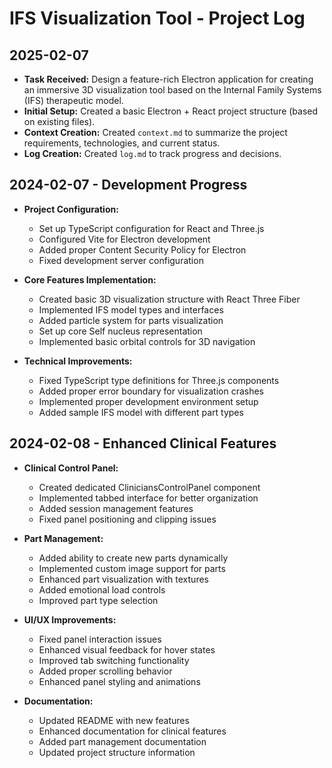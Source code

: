 # IFS Visualization Tool - Project Log

## 2025-02-07

*   **Task Received:** Design a feature-rich Electron application for creating an immersive 3D visualization tool based on the Internal Family Systems (IFS) therapeutic model.
*   **Initial Setup:** Created a basic Electron + React project structure (based on existing files).
*   **Context Creation:** Created `context.md` to summarize the project requirements, technologies, and current status.
*   **Log Creation:** Created `log.md` to track progress and decisions.

## 2024-02-07 - Development Progress

*   **Project Configuration:**
    * Set up TypeScript configuration for React and Three.js
    * Configured Vite for Electron development
    * Added proper Content Security Policy for Electron
    * Fixed development server configuration

*   **Core Features Implementation:**
    * Created basic 3D visualization structure with React Three Fiber
    * Implemented IFS model types and interfaces
    * Added particle system for parts visualization
    * Set up core Self nucleus representation
    * Implemented basic orbital controls for 3D navigation

*   **Technical Improvements:**
    * Fixed TypeScript type definitions for Three.js components
    * Added proper error boundary for visualization crashes
    * Implemented proper development environment setup
    * Added sample IFS model with different part types

## 2024-02-08 - Enhanced Clinical Features

*   **Clinical Control Panel:**
    * Created dedicated CliniciansControlPanel component
    * Implemented tabbed interface for better organization
    * Added session management features
    * Fixed panel positioning and clipping issues

*   **Part Management:**
    * Added ability to create new parts dynamically
    * Implemented custom image support for parts
    * Enhanced part visualization with textures
    * Added emotional load controls
    * Improved part type selection

*   **UI/UX Improvements:**
    * Fixed panel interaction issues
    * Enhanced visual feedback for hover states
    * Improved tab switching functionality
    * Added proper scrolling behavior
    * Enhanced panel styling and animations

*   **Documentation:**
    * Updated README with new features
    * Enhanced documentation for clinical features
    * Added part management documentation
    * Updated project structure information